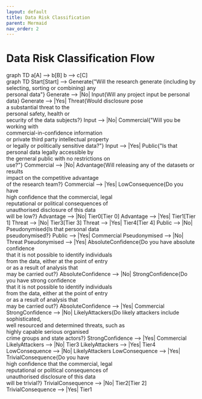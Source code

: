 ```yaml
---
layout: default
title: Data Risk Classification
parent: Mermaid
nav_order: 2
---
```


<head>
  <script src="https://cdn.jsdelivr.net/npm/mermaid/dist/mermaid.min.js">
  <script>mermaid.initialize({startOnLoad:true});</script>
</head>

# Data Risk Classification Flow

<div class="mermaid">
graph TD
a[A] --> b[B]
b --> c[C]
</div>

<div class="mermaid">
graph TD
  Start[Start] --> Generate{"Will the research generate (including by <br/> selecting, sorting or combining) any <br/> personal data"}
  Generate --> |No| Input{Will any project input be personal data}
  Generate --> |Yes| Threat{Would disclosure pose <br/> a substantial threat to the <br/> personal safety, health or <br/> security of the data subjects?}
  Input --> |No| Commercial{"Will you be working with <br/> commercial-in-confidence information <br/> or private third party intellectual property <br/> or legally or politically sensitive data?"}
  Input --> |Yes| Public{"Is that personal data legally accessible by <br/> the gerneral public with no restrictions on <br/> use?"}
  Commercial --> |No| Advantage{Will releasing any of the datasets or results <br/> impact on the competitive advantage <br/> of the research team?}
  Commercial --> |Yes| LowConsequence{Do you have <br/> high confidence that the commercial, legal <br/> reputational or political consequences of <br/>unauthorised disclosure of this data <br/> will be low?}
  Advantage --> |No| Tier0[Tier 0]
  Advantage --> |Yes| Tier1[Tier 1]
  Threat --> |No| Tier3[Tier 3]
  Threat --> |Yes| Tier4[Tier 4]
  Public --> |No| Pseudonymised{Is that personal data <br/> pseudonymised?}
  Public --> |Yes| Commercial
  Pseudonymised --> |No| Threat
  Pseudonymised --> |Yes| AbsoluteConfidence{Do you have absolute confidence <br/> that it is not possible to identify individuals <br/> from the data, either at the point of entry <br/> or as a result of analysis that <br/> may be carried out?}
  AbsoluteConfidence --> |No| StrongConfidence{Do you have strong confidence <br/> that it is not possible to identify individuals <br/> from the data, either at the point of entry <br/> or as a result of analysis that <br/> may be carried out?}
  AbsoluteConfidence --> |Yes| Commercial
  StrongConfidence --> |No| LikelyAttackers{Do likely attackers include sophisticated, <br/> well resourced and determined threats, such as <br/> highly capable serious organised <br/> crime groups and state actors?}
  StrongConfidence --> |Yes| Commercial
  LikelyAttackers --> |No| Tier3
  LikelyAttackers --> |Yes| Tier4
  LowConsequence --> |No| LikelyAttackers
  LowConsequence --> |Yes| TrivialConsequence{Do you have <br/> high confidence that the commercial, legal <br/> reputational or political consequences of <br/>unauthorised disclosure of this data <br/> will be trivial?}
  TrivialConsequence --> |No| Tier2[Tier 2]
  TrivialConsequence --> |Yes| Tier1
</div>